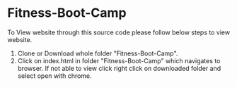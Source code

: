 # Fitness-Boot-Camp
To View website through this source code please follow below steps to view website.

1) Clone or Download whole folder "Fitness-Boot-Camp".
2) Click on index.html in folder "Fitness-Boot-Camp" which navigates to browser. If not able to view click right click on downloaded folder and select open with chrome.
